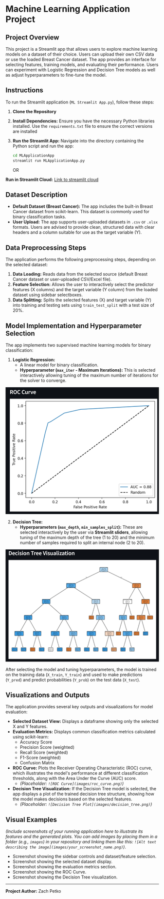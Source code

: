 # Machine Learning Application Project

## Project Overview

This project is a Streamlit app that allows users to explore machine learning models on a dataset of their choice. Users can upload their own CSV data or use the loaded Breast Cancer dataset. The app provides an interface for selecting features, training models, and evaluating their performance. Users can experiment with Logistic Regression and Decision Tree models as well as adjust hyperparameters to fine-tune the model.

## Instructions

To run the Streamlit application (`ML Streamlit App.py`), follow these steps:

1.  **Clone the Repository**
  
2.  **Install Dependencies:** Ensure you have the necessary Python libraries installed. Use the `requirements.txt` file to ensure the correct versions are installed

3.  **Run the Streamlit App:** Navigate into the directory containing the Python script and run the app:
    ```bash
    cd MLApplicationApp
    streamlit run MLApplicationApp.py
    ```
    OR
    
 **Run in Streamlit Cloud:** [Link to streamlit cloud](https://petko-data-science-portfolio-bpybmuqcd3dcukxw9rnqg5.streamlit.app/)

## Dataset Description

* **Default Dataset (Breast Cancer):** The app includes the built-in Breast Cancer dataset from scikit-learn. This dataset is commonly used for binary classification tasks.
* **User Upload:** The app supports user-uploaded datasets in `.csv` or `.xlsx` formats. Users are advised to provide clean, structured data with clear headers and a column suitable for use as the target variable (Y).

## Data Preprocessing Steps

The application performs the following preprocessing steps, depending on the selected dataset:

1.  **Data Loading:** Reads data from the selected source (default Breast Cancer dataset or user-uploaded CSV/Excel file).
2.  **Feature Selection:** Allows the user to interactively select the predictor features (X columns) and the target variable (Y column) from the loaded dataset using sidebar selectboxes.
3.  **Data Splitting:** Splits the selected features (X) and target variable (Y) into training and testing sets using `train_test_split` with a test size of 20%.

## Model Implementation and Hyperparameter Selection

The app implements two supervised machine learning models for binary classification:

1.  **Logistic Regression:**
    * A linear model for binary classification.
    * **Hyperparameter (`max_iter` - Maximum Iterations):** This is selected interactively allowing tuning of the maximum number of iterations for the solver to converge.

![ROC Curve](Images/ROC_Curve.png)
      
2.  **Decision Tree:**
    * **Hyperparameters (`max_depth`, `min_samples_split`):** These are selected interactively by the user via **Streamlit sliders**, allowing tuning of the maximum depth of the tree (1 to 20) and the minimum number of samples required to split an internal node (2 to 20).
  
![Decision Tree](Images/Decision_Tree.png)

After selecting the model and tuning hyperparameters, the model is trained on the training data (`X_train`, `Y_train`) and used to make predictions (`Y_pred`) and predict probabilities (`Y_prob`) on the test data (`X_test`).

## Visualizations and Outputs

The application provides several key outputs and visualizations for model evaluation:

* **Selected Dataset View:** Displays a dataframe showing only the selected X and Y features.
* **Evaluation Metrics:** Displays common classification metrics calculated using scikit-learn:
    * Accuracy Score
    * Precision Score (weighted)
    * Recall Score (weighted)
    * F1-Score (weighted)
    * Confusion Matrix
* **ROC Curve:** Plots the Receiver Operating Characteristic (ROC) curve, which illustrates the model's performance at different classification thresholds, along with the Area Under the Curve (AUC) score.
    * *(Placeholder: `![ROC Curve](images/roc_curve.png)`)*
* **Decision Tree Visualization:** If the Decision Tree model is selected, the app displays a plot of the trained decision tree structure, showing how the model makes decisions based on the selected features.
    * *(Placeholder: `![Decision Tree Plot](images/decision_tree.png)`)*

## Visual Examples

*(Include screenshots of your running application here to illustrate its features and the generated plots. You can add images by placing them in a folder (e.g., `images`) in your repository and linking them like this: `![Alt text describing the image](images/your_screenshot_name.png)`)*.

* Screenshot showing the sidebar controls and dataset/feature selection.
* Screenshot showing the selected dataset display.
* Screenshot showing the evaluation metrics section.
* Screenshot showing the ROC Curve.
* Screenshot showing the Decision Tree visualization.

---

**Project Author:** Zach Petko


